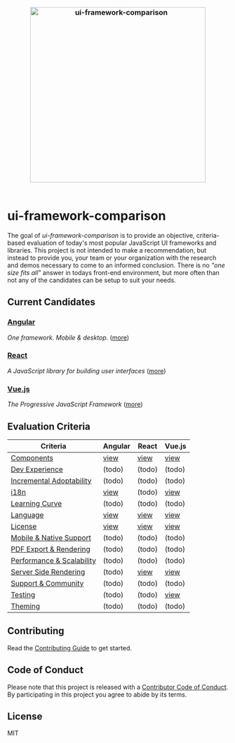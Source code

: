 <h3 align="center">
  <br>
  <img width="400" src="https://rawgit.com/brandon93s/ui-framework-comparison/master/media/logos.svg" alt="ui-framework-comparison" />
  <br>
  <br>
</h1>

# ui-framework-comparison

The goal of *ui-framework-comparison* is to provide an objective, criteria-based evaluation of today's most popular JavaScript UI frameworks and libraries. This project is not intended to make a recommendation, but instead to provide you, your team or your organization with the research and demos necessary to come to an informed conclusion. There is no *"one size fits all"* answer in todays front-end environment, but more often than not any of the candidates can be setup to suit your needs.

## Current Candidates

### [Angular](/angular) 
*One framework. Mobile & desktop.* ([more](/angular)) 

### [React](/react) 
*A JavaScript library for building user interfaces* ([more](/react)) 

### [Vue.js](/vuejs) 
*The Progressive JavaScript Framework* ([more](/vuejs)) 



## Evaluation Criteria

| Criteria                                                          | Angular                     | React                     | Vue.js                    |
| ----------------------------------------------------------------- | --------------------------- | ------------------------- | ------------------------- |
| [Components](/criteria/components.md)                             | [view](/angular/components) | [view](/react/components) | [view](/vuejs/components) |
| [Dev Experience](/criteria/dev-experience.md)                     | (todo)                      | (todo)                    | (todo)                    |
| [Incremental Adoptability](/criteria/incremental-adoptability.md) | (todo)                      | (todo)                    | (todo)                    |
| [i18n](/criteria/i18n.md)                                         | [view](/angular/i18n)       | (todo)                    | [view](/vuejs/i18n)       |
| [Learning Curve](/criteria/learning-curve.md)                     | (todo)                      | (todo)                    | (todo)                    |
| [Language](/criteria/languages.md)                                | [view](/angular/languages)  | [view](/react/languages)  | [view](/vuejs/languages)  |
| [License](/criteria/licensing.md)                                 | [view](/angular/licensing)  | [view](/react/licensing)  | [view](/vuejs/licensing)  |
| [Mobile & Native Support](/criteria/mobile-native-support.md)     | (todo)                      | (todo)                    | (todo)                    |
| [PDF Export & Rendering](/criteria/pdf-export-rendering.md)       | (todo)                      | (todo)                    | (todo)                    |
| [Performance & Scalability](/criteria/performance-scalability.md) | (todo)                      | (todo)                    | (todo)                    |
| [Server Side Rendering](/criteria/ssr.md)                         | (todo)                      | [view](/react/ssr)        | [view](/vuejs/ssr)        |
| [Support & Community](/criteria/support-community.md)             | (todo)                      | (todo)                    | (todo)                    |
| [Testing](/criteria/testing.md)                                   | (todo)                      | (todo)                    | [view](/vuejs/testing)    |
| [Theming](/criteria/theming.md)                                   | (todo)                      | (todo)                    | (todo)                    |

## Contributing
Read the [Contributing Guide](contributing.md) to get started.

## Code of Conduct
Please note that this project is released with a [Contributor Code of Conduct](code-of-conduct.md). By participating in this project you agree to abide by its terms.

## License
MIT
